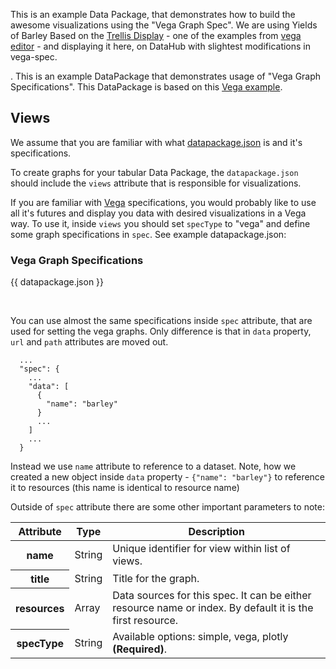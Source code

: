 This is an example Data Package, that demonstrates how to build the awesome visualizations using the "Vega Graph Spec". We are using Yields of Barley Based on the [Trellis Display][trellis] - one of the examples from [vega editor][editor] - and displaying it here, on DataHub with slightest modifications in vega-spec.

. This is an example DataPackage that demonstrates usage of "Vega Graph Specifications". This DataPackage is based on this [Vega example](http://vega.github.io/vega-editor/?mode=vega&spec=barley/).


## Views

We assume that you are familiar with what [datapackage.json][datapackage.json] is and it's specifications.

To create graphs for your tabular Data Package, the `datapackage.json` should include the `views` attribute that is responsible for visualizations.

If you are familiar with [Vega][vega] specifications, you would probably like to use all it's futures and display you data with desired visualizations in a Vega way. To use it, inside `views` you should set `specType` to "vega" and define some graph specifications in `spec`. See example datapackage.json:

### Vega Graph Specifications

{{ datapackage.json }}

<br>

You can use almost the same specifications inside `spec` attribute, that are used for setting the vega graphs. Only difference is that in `data` property, `url` and `path` attributes are moved out.

```
  ...
  "spec": {
    ...
    "data": [
      {
        "name": "barley"
      }
      ...
    ]
    ...
  }
```

Instead we use `name` attribute to reference to a dataset. Note, how we created a new object inside `data` property - `{"name": "barley"}` to reference it to resources (this name is identical to resource name)

Outside of `spec` attribute there are some other important parameters to note:

<table class="table table-bordered table-striped resource-summary">
  <thead>
   <tr>
     <th>Attribute</th>
     <th>Type</th>
     <th>Description</th>
   </tr>
  </thead>
  <tbody>
    <tr>
      <th>name</th>
      <td>String</td>
      <td>Unique identifier for view within list of views.</td>
    </tr>
    <tr>
      <th>title</th>
      <td>String</td>
      <td>Title for the graph.</td>
    </tr>
    <tr>
      <th>resources</th>
      <td>Array</td>
      <td>Data sources for this spec. It can be either resource name or index. By default it is the first resource.</td>
    </tr>
    <tr>
      <th>specType</th>
      <td>String</td>
      <td>Available options: simple, vega, plotly <strong>(Required)</strong>.</td>
    </tr>
  </tbody>
</table>

[vega]: https://vega.github.io/vega/
[trellis]: http://www.jstor.org/stable/1390777
[editor]: https://vega.github.io/vega-editor/?mode=vega&spec=barley
[datapackage.json]: http://specs.frictionlessdata.io/data-package/#specification

